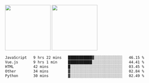 <img src="https://github-readme-stats.vercel.app/api?username=Dream4ever&count_private=true&show_icons=true&theme=tokyonight" height="150" /> <img src="https://github-readme-stats.vercel.app/api/top-langs/?username=Dream4ever&count_private=true&show_icons=true&theme=tokyonight&langs_count=5&layout=compact" height="150" />

<!--START_SECTION:waka-->

```txt
JavaScript   9 hrs 22 mins   ███████████▓░░░░░░░░░░░░░   46.15 %
Vue.js       9 hrs 1 min     ███████████░░░░░░░░░░░░░░   44.41 %
HTML         42 mins         █░░░░░░░░░░░░░░░░░░░░░░░░   03.45 %
Other        34 mins         ▓░░░░░░░░░░░░░░░░░░░░░░░░   02.84 %
Python       30 mins         ▓░░░░░░░░░░░░░░░░░░░░░░░░   02.49 %
```

<!--END_SECTION:waka-->
